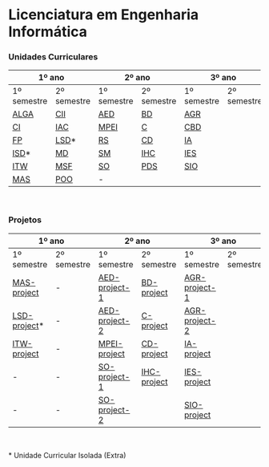 # Licenciatura em Engenharia Informática


### Unidades Curriculares

<table><thead>
  <tr>
    <th colspan="2">1º ano</th>
    <th colspan="2">2º ano</th>
    <th colspan="2">3º ano</th>
  </tr></thead>
<tbody>
  <tr>
    <td>1º semestre</td>
    <td>2º semestre</td>
    <td>1º semestre</td>
    <td>2º semestre</td>
    <td>1º semestre</td>
    <td>2º semestre</td>
  </tr>
  <tr>
    <td><a href="https://github.com/pedropintoo/ALGA" target="_blank" rel="noopener noreferrer">ALGA</a></td>
    <td><a href="https://github.com/pedropintoo/CII" target="_blank" rel="noopener noreferrer">CII</a></td>
    <td><a href="https://github.com/pedropintoo/AED" target="_blank" rel="noopener noreferrer">AED</a></td>
    <td><a href="https://github.com/pedropintoo/BD" target="_blank" rel="noopener noreferrer">BD</a></td>
    <td><a href="https://github.com/pedropintoo/AGR" target="_blank" rel="noopener noreferrer">AGR</a></td>
    <td></td>
  </tr>
  <tr>
    <td><a href="https://github.com/pedropintoo/CI" target="_blank" rel="noopener noreferrer">CI</a></td>
    <td><a href="https://github.com/pedropintoo/IAC" target="_blank" rel="noopener noreferrer">IAC</a></td>
    <td><a href="https://github.com/pedropintoo/MPEI" target="_blank" rel="noopener noreferrer">MPEI</a></td>
    <td><a href="https://github.com/pedropintoo/C" target="_blank" rel="noopener noreferrer">C</a></td>
    <td><a href="https://github.com/pedropintoo/CBD" target="_blank" rel="noopener noreferrer">CBD</a></td>
    <td></td>
  </tr>
  <tr>
    <td><a href="https://github.com/pedropintoo/FP" target="_blank" rel="noopener noreferrer">FP</a></td>
    <td><a href="https://github.com/pedropintoo/LSD" target="_blank" rel="noopener noreferrer">LSD</a>*</td>
    <td><a href="https://github.com/pedropintoo/RS" target="_blank" rel="noopener noreferrer">RS</a></td>
    <td><a href="https://github.com/pedropintoo/CD" target="_blank" rel="noopener noreferrer">CD</a></td>
    <td><a href="https://github.com/pedropintoo/IA" target="_blank" rel="noopener noreferrer">IA</a></td>
    <td></td>
  </tr>
  <tr>
    <td><a href="https://github.com/pedropintoo/ISD" target="_blank" rel="noopener noreferrer">ISD</a>*</td>
    <td><a href="https://github.com/pedropintoo/MD" target="_blank" rel="noopener noreferrer">MD</a></td>
    <td><a href="https://github.com/pedropintoo/SM" target="_blank" rel="noopener noreferrer">SM</a></td>
    <td><a href="https://github.com/pedropintoo/IHC" target="_blank" rel="noopener noreferrer">IHC</a></td>
    <td><a href="https://github.com/pedropintoo/IES" target="_blank" rel="noopener noreferrer">IES</a></td>
    <td></td>
  </tr>
  <tr>
    <td><a href="https://github.com/pedropintoo/ITW" target="_blank" rel="noopener noreferrer">ITW</a></td>
    <td><a href="https://github.com/pedropintoo/MSF" target="_blank" rel="noopener noreferrer">MSF</a></td>
    <td><a href="https://github.com/pedropintoo/SO" target="_blank" rel="noopener noreferrer">SO</a></td>
    <td><a href="https://github.com/pedropintoo/PDS" target="_blank" rel="noopener noreferrer">PDS</a></td>
    <td><a href="https://github.com/pedropintoo/SIO" target="_blank" rel="noopener noreferrer">SIO</a></td>
    <td></td>
  </tr>
  <tr>
    <td><a href="https://github.com/pedropintoo/MAS" target="_blank" rel="noopener noreferrer">MAS</a></td>
    <td><a href="https://github.com/pedropintoo/POO" target="_blank" rel="noopener noreferrer">POO</a></td>
    <td>-</td>
    <td></td>
    <td></td>
    <td></td>
  </tr>
</tbody></table>

<br>

### Projetos

<table><thead>
  <tr>
    <th colspan="2">1º ano</th>
    <th colspan="2">2º ano</th>
    <th colspan="2">3º ano</th>
  </tr></thead>
<tbody>
  <tr>
    <td>1º semestre</td>
    <td>2º semestre</td>
    <td>1º semestre</td>
    <td>2º semestre</td>
    <td>1º semestre</td>
    <td>2º semestre</td>
  </tr>
    <tr>
        <td><a href="https://github.com/pedropintoo/MAS-project" target="_blank" rel="noopener noreferrer">MAS-project</a></td>
        <td>-</td>
        <td><a href="https://github.com/pedropintoo/AED-project-1" target="_blank" rel="noopener noreferrer">AED-project-1</a></td>
        <td><a href="https://github.com/pedropintoo/BD-project" target="_blank" rel="noopener noreferrer">BD-project</a></td>
        <td><a href="https://github.com/pedropintoo/AGR-project-1" target="_blank" rel="noopener noreferrer">AGR-project-1</a></td>
        <td></td>
    </tr>
    <tr>
        <td><a href="https://github.com/pedropintoo/LSD-project" target="_blank" rel="noopener noreferrer">LSD-project</a>*</td>
        <td>-</td>
        <td><a href="https://github.com/pedropintoo/AED-project-2" target="_blank" rel="noopener noreferrer">AED-project-2</a></td>
        <td><a href="https://github.com/pedropintoo/C-project" target="_blank" rel="noopener noreferrer">C-project</a></td>
        <td><a href="https://github.com/pedropintoo/AGR-project-2" target="_blank" rel="noopener noreferrer">AGR-project-2</a></td>
        <td></td>
    </tr>
    <tr>
        <td><a href="https://github.com/pedropintoo/ITW-project" target="_blank" rel="noopener noreferrer">ITW-project</a></td>
        <td>-</td>
        <td><a href="https://github.com/pedropintoo/MPEI-project" target="_blank" rel="noopener noreferrer">MPEI-project</a></td>
        <td><a href="https://github.com/pedropintoo/CD-project" target="_blank" rel="noopener noreferrer">CD-project</a></td>
        <td><a href="https://github.com/pedropintoo/IA-project" target="_blank" rel="noopener noreferrer">IA-project</a></td>
        <td></td>
    </tr>
    <tr>
        <td>-</td>
        <td>-</td>
        <td><a href="https://github.com/pedropintoo/SO-project-1" target="_blank" rel="noopener noreferrer">SO-project-1</a></td>
        <td><a href="https://github.com/pedropintoo/IHC-project" target="_blank" rel="noopener noreferrer">IHC-project</a></td>
        <td><a href="https://github.com/pedropintoo/IES-project" target="_blank" rel="noopener noreferrer">IES-project</a></td>
        <td></td>
    </tr>
    <tr>
        <td>-</td>
        <td>-</td>
        <td><a href="https://github.com/pedropintoo/SO-project-2" target="_blank" rel="noopener noreferrer">SO-project-2</a></td>
        <td></td>
        <td><a href="https://github.com/pedropintoo/SIO-project" target="_blank" rel="noopener noreferrer">SIO-project</a></td>
        <td></td>
    </tr>
</table>


<br>

\* Unidade Curricular Isolada (Extra)

